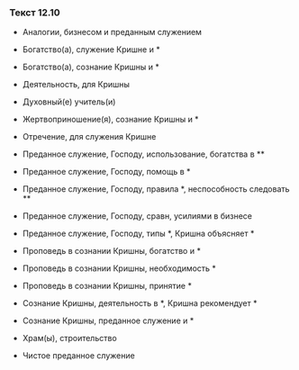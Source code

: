 ### Текст 12.10

- Аналогии, бизнесом и преданным служением

- Богатство(а), служение Кришне и *

- Богатство(а), сознание Кришны и *

- Деятельность, для Кришны

- Духовный(е) учитель(и)

- Жертвоприношение(я), сознание Кришны и *

- Отречение, для служения Кришне

- Преданное служение, Господу, использование, богатства в **

- Преданное служение, Господу, помощь в *

- Преданное служение, Господу, правила *, неспособность следовать **

- Преданное служение, Господу, сравн, усилиями в бизнесе

- Преданное служение, Господу, типы *, Кришна объясняет *

- Проповедь в сознании Кришны, богатство и *

- Проповедь в сознании Кришны, необходимость *

- Проповедь в сознании Кришны, принятие *

- Сознание Кришны, деятельность в *, Кришна рекомендует *

- Сознание Кришны, преданное служение и *

- Храм(ы), строительство

- Чистое преданное служение
	
